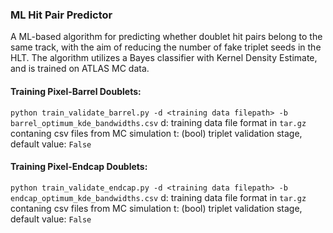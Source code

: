 ### ML Hit Pair Predictor

A ML-based algorithm for predicting whether doublet hit pairs belong to the same track, with the aim of reducing the number of fake triplet seeds in the HLT. The algorithm utilizes a Bayes classifier with Kernel Density Estimate, and is trained on ATLAS MC data.

#### Training Pixel-Barrel Doublets:

`python train_validate_barrel.py -d <training data filepath> -b barrel_optimum_kde_bandwidths.csv`
d: training data file format in `tar.gz` contaning csv files from MC simulation
t: (bool) triplet validation stage, default value: `False`

#### Training Pixel-Endcap Doublets:

`python train_validate_endcap.py -d <training data filepath> -b endcap_optimum_kde_bandwidths.csv`
d: training data file format in `tar.gz` contaning csv files from MC simulation
t: (bool) triplet validation stage, default value: `False`


